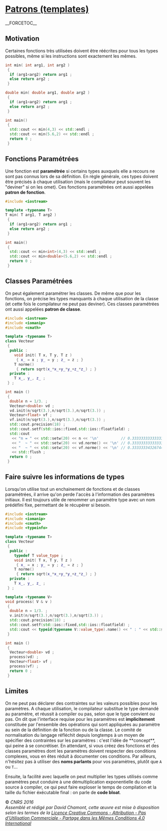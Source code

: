 # [Patrons (templates)](TheorieGenerique "wikilink")

\_\_FORCETOC\_\_

## Motivation

Certaines fonctions très utilisées doivent être réécrites pour tous les types possibles, même si les instructions sont exactement les mêmes.

``` cpp
int min( int arg1, int arg2 )
 {
  if (arg1<arg2) return arg1 ;
  else return arg2 ;
 }

double min( double arg1, double arg2 )
 {
  if (arg1<arg2) return arg1 ;
  else return arg2 ;
 }

int main()
 {
  std::cout << min(4,3) << std::endl ;          
  std::cout << min(5.6,2) << std::endl ;          
  return 0 ;
 }
```

## Fonctions Paramétrées

Une fonction est **paramétrée** si certains types auxquels elle a recours ne sont pas connus lors de sa définition. En règle générale, ces types doivent être précisés à chaque utilisation (mais le compilateur peut souvent les "deviner" si on les omet). Ces fonctions paramétrées ont aussi appelées **patron de fonction**.

``` cpp
#include <iostream>

template <typename T>
T min( T arg1, T arg2 )
 {
  if (arg1<arg2) return arg1 ;
  else return arg2 ;
 }

int main()
 {
  std::cout << min<int>(4,3) << std::endl ;          
  std::cout << min<double>(5.6,2) << std::endl ;          
  return 0 ;
 }
```

## Classes Paramétrées

On peut également paramétrer les classes. De même que pour les fonctions, on précise les types manquants à chaque utilisation de la classe (et cette fois le compilateur ne peut pas deviner). Ces classes paramétrées ont aussi appelées **patron de classe**.

``` cpp
#include <iostream>
#include <iomanip>
#include <cmath>

template <typename T>
class Vecteur
 {
  public :
    void init( T x, T y, T z )
     { x_ = x ; y_ = y ; z_ = z ; } 
    T norme()
     { return sqrt(x_*x_+y_*y_+z_*z_) ; }
  private :
    T x_, y_, z_ ; 
 } ; 

int main ()
 {
  double n = 1/3. ; 
  Vecteur<double> vd ;
  vd.init(n/sqrt(3.),n/sqrt(3.),n/sqrt(3.)) ;
  Vecteur<float> vf ;
  vf.init(n/sqrt(3.),n/sqrt(3.),n/sqrt(3.)) ;
  std::cout.precision(18) ;
  std::cout.setf(std::ios::fixed,std::ios::floatfield) ;
  std::cout
   << "n = " << std::setw(20) << n << '\n'          // 0.333333333333333315
   << "  ~ " << std::setw(20) << vd.norme() << '\n' // 0.333333333333333370
   << "  ~ " << std::setw(20) << vf.norme() << '\n' // 0.333333343267440796
   << std::flush ;
  return 0 ; 
 }
```

## Faire suivre les informations de types

Lorsqu'on utilise tout un enchainement de fonctions et de classes paramétrées, il arrive qu'on perde l'accès à l'information des paramètres initiaux. Il est toujours utile de renommer un paramètre type avec un nom prédéfini fixe, permettant de le récupérer si besoin.

``` cpp
#include <iostream>
#include <iomanip>
#include <cmath>
#include <typeinfo>

template <typename T>
class Vecteur
 {
  public :
    typedef T value_type ; 
    void init( T x, T y, T z )
     { x_ = x ; y_ = y ; z_ = z ; } 
    T norme()
     { return sqrt(x_*x_+y_*y_+z_*z_) ; }
  private :
    T x_, y_, z_ ; 
 } ; 

template <typename V>
void process( V & v )
 {
  double n = 1/3. ; 
  v.init(n/sqrt(3.),n/sqrt(3.),n/sqrt(3.)) ;
  std::cout.precision(18) ;
  std::cout.setf(std::ios::fixed,std::ios::floatfield) ;
  std::cout << typeid(typename V::value_type).name() << " : " << std::setw(20) << v.norme() << std::endl ;
 }

int main ()
 {
  Vecteur<double> vd ;
  process(vd) ;
  Vecteur<float> vf ;
  process(vf) ;
  return 0 ; 
 }
```

## Limites

On ne peut pas déclarer des contraintes sur les valeurs possibles pour les paramètres. A chaque utilisation, le compilateur substitue le type demandé au paramètre, et réussit à compiler ou pas, selon que le type convient ou pas. On dit que l'interface requise pour les paramètres est **implicitement** constituée par l'ensemble des opérations qui sont appliquées au paramètre au sein de la définition de la fonction ou de la classe. Le comité de normalisation du langage réfléchit depuis longtemps à un moyen de spécifier des contraintes sur les paramètres : c'est l'idée de \*\*concept\*\*, qui peine à se concrétiser. En attendant, si vous créez des fonctions et des classes paramètres dont les paramètres doivent respecter des conditions complexes, vous en êtes réduit à documenter ces conditions. Par ailleurs, n'hésitez pas à utiliser des **noms parlants** pour vos paramètres, plutôt que `A` ou `T`...

Ensuite, la facilité avec laquelle on peut multiplier les types utilisés comme paramètres peut conduire à une démultiplication exponentielle du code source à compiler, ce qui peut faire exploser le temps de compilation et la taille du fichier éxécutable final : on parle de **code bloat**.

  
  
© *CNRS 2016*  
*Assemblé et rédigé par David Chamont, cette œuvre est mise à disposition selon les termes de la [Licence Creative Commons - Attribution - Pas d’Utilisation Commerciale - Partage dans les Mêmes Conditions 4.0 International](http://creativecommons.org/licenses/by-nc-sa/4.0/)*
